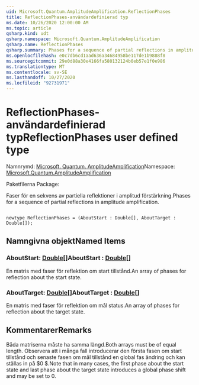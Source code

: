 ```yaml
---
uid: Microsoft.Quantum.AmplitudeAmplification.ReflectionPhases
title: ReflectionPhases-användardefinierad typ
ms.date: 10/26/2020 12:00:00 AM
ms.topic: article
qsharp.kind: udt
qsharp.namespace: Microsoft.Quantum.AmplitudeAmplification
qsharp.name: ReflectionPhases
qsharp.summary: Phases for a sequence of partial reflections in amplitude amplification.
ms.openlocfilehash: e0c7db6cd1aad636a34684958be117de1b9888f8
ms.sourcegitcommit: 29e0d88a30e4166fa580132124b0eb57e1f0e986
ms.translationtype: MT
ms.contentlocale: sv-SE
ms.lasthandoff: 10/27/2020
ms.locfileid: "92731971"
---
```

# <a name="reflectionphases-user-defined-type"></a><span data-ttu-id="12a9b-102">ReflectionPhases-användardefinierad typ</span><span class="sxs-lookup"><span data-stu-id="12a9b-102">ReflectionPhases user defined type</span></span>

<span data-ttu-id="12a9b-103">Namnrymd: [Microsoft. Quantum. AmplitudeAmplification](xref:Microsoft.Quantum.AmplitudeAmplification)</span><span class="sxs-lookup"><span data-stu-id="12a9b-103">Namespace: [Microsoft.Quantum.AmplitudeAmplification](xref:Microsoft.Quantum.AmplitudeAmplification)</span></span>

<span data-ttu-id="12a9b-104">Paketfilerna [](https://nuget.org/packages/)</span><span class="sxs-lookup"><span data-stu-id="12a9b-104">Package: [](https://nuget.org/packages/)</span></span>


<span data-ttu-id="12a9b-105">Faser för en sekvens av partiella reflektioner i amplitud förstärkning.</span><span class="sxs-lookup"><span data-stu-id="12a9b-105">Phases for a sequence of partial reflections in amplitude amplification.</span></span>

```qsharp

newtype ReflectionPhases = (AboutStart : Double[], AboutTarget : Double[]);
```



## <a name="named-items"></a><span data-ttu-id="12a9b-106">Namngivna objekt</span><span class="sxs-lookup"><span data-stu-id="12a9b-106">Named Items</span></span>

### <a name="aboutstart--double"></a><span data-ttu-id="12a9b-107">AboutStart: [Double](xref:microsoft.quantum.lang-ref.double)[]</span><span class="sxs-lookup"><span data-stu-id="12a9b-107">AboutStart : [Double](xref:microsoft.quantum.lang-ref.double)[]</span></span>

<span data-ttu-id="12a9b-108">En matris med faser för reflektion om start tillstånd.</span><span class="sxs-lookup"><span data-stu-id="12a9b-108">An array of phases for reflection about the start state.</span></span>
### <a name="abouttarget--double"></a><span data-ttu-id="12a9b-109">AboutTarget: [Double](xref:microsoft.quantum.lang-ref.double)[]</span><span class="sxs-lookup"><span data-stu-id="12a9b-109">AboutTarget : [Double](xref:microsoft.quantum.lang-ref.double)[]</span></span>

<span data-ttu-id="12a9b-110">En matris med faser för reflektion om mål status.</span><span class="sxs-lookup"><span data-stu-id="12a9b-110">An array of phases for reflection about the target state.</span></span>

## <a name="remarks"></a><span data-ttu-id="12a9b-111">Kommentarer</span><span class="sxs-lookup"><span data-stu-id="12a9b-111">Remarks</span></span>

<span data-ttu-id="12a9b-112">Båda matriserna måste ha samma längd.</span><span class="sxs-lookup"><span data-stu-id="12a9b-112">Both arrays must be of equal length.</span></span> <span data-ttu-id="12a9b-113">Observera att i många fall introducerar den första fasen om start tillstånd och senaste fasen om mål tillstånd en global fas ändring och kan ställas in på $0 $.</span><span class="sxs-lookup"><span data-stu-id="12a9b-113">Note that in many cases, the first phase about the start state and last phase about the target state introduces a global phase shift and may be set to $0$.</span></span>